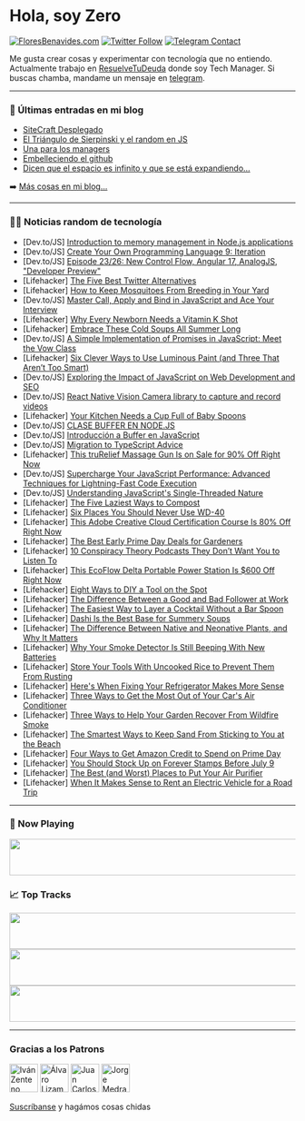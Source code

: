 # Hola, soy Zero

[![FloresBenavides.com](https://img.shields.io/website?down_message=oops&label=MiBlog&style=for-the-badge&up_message=online&url=https%3A%2F%2Ffloresbenavides.com)](https://floresbenavides.com) [![Twitter Follow](https://img.shields.io/twitter/follow/ZeroDragon?color=%231DA1F2&label=Follow&logo=twitter&logoColor=ffffff&style=for-the-badge)](https://twitter.com/zerodragon) [![Telegram Contact](https://img.shields.io/badge/escr%C3%ADbeme-ZeroDragon-%2326A5E4?style=for-the-badge&logo=telegram)](https://t.me/zerodragon)

Me gusta crear cosas y experimentar con tecnología que no entiendo.
Actualmente trabajo en [ResuelveTuDeuda](http://github.com/resuelve) donde soy Tech Manager.
Si buscas chamba, mandame un mensaje en [telegram](https://t.me/zerodragon).

---

### 📕 Últimas entradas en mi blog
<!-- BLOG-POST-LIST:START -->
- [SiteCraft Desplegado](https://floresbenavides.com/sitecraft-desplegado/)
- [El Triángulo de Sierpinski y el random en JS](https://floresbenavides.com/el-triangulo-de-sierpinski-y-el-random-en-js/)
- [Una para los managers](https://floresbenavides.com/una-para-los-managers/)
- [Embelleciendo el github](https://floresbenavides.com/embelleciendo-el-github/)
- [Dicen que el espacio es infinito y que se está expandiendo…](https://floresbenavides.com/dicen-que-el-espacio-es-infinito-y-que-se-esta-expandiendo/)
<!-- BLOG-POST-LIST:END -->

➡️ [Más cosas en mi blog...](https://floresbenavides.com)

---

### 👨‍💻 Noticias random de tecnología
<!-- TECH-POSTS:START -->
- [Dev.to/JS] [Introduction to memory management in Node.js applications](https://dev.to/trydaily/introduction-to-memory-management-in-nodejs-applications-5b4m)
- [Dev.to/JS] [Create Your Own Programming Language 9: Iteration](https://dev.to/jasonsbarr/create-your-own-programming-language-9-iteration-1hfm)
- [Dev.to/JS] [Episode 23/26: New Control Flow, Angular 17, AnalogJS, &quot;Developer Preview&quot;](https://dev.to/this-is-angular/episode-2326-new-control-flow-angular-17-analogjs-developer-preview-5e5d)
- [Lifehacker] [The Five Best Twitter Alternatives](https://lifehacker.com/the-five-best-twitter-alternatives-1850607746)
- [Lifehacker] [How to Keep Mosquitoes From Breeding in Your Yard](https://lifehacker.com/how-to-keep-mosquitoes-from-breeding-in-your-yard-1850607465)
- [Dev.to/JS] [Master Call, Apply and Bind in JavaScript and Ace Your Interview](https://dev.to/jeetvora331/master-call-apply-and-bind-in-javascript-and-ace-your-interview-3nnh)
- [Lifehacker] [Why Every Newborn Needs a Vitamin K Shot](https://lifehacker.com/why-every-newborn-needs-a-vitamin-k-shot-1850605053)
- [Lifehacker] [Embrace These Cold Soups All Summer Long](https://lifehacker.com/embrace-these-cold-soups-all-summer-long-1850606372)
- [Dev.to/JS] [A Simple Implementation of Promises in JavaScript: Meet the Vow Class](https://dev.to/waelhabbal/a-simple-implementation-of-promises-in-javascript-meet-the-vow-class-29pf)
- [Lifehacker] [Six Clever Ways to Use Luminous Paint &lpar;and Three That Aren’t Too Smart&rpar;](https://lifehacker.com/six-clever-ways-to-use-luminous-paint-and-three-that-a-1850606394)
- [Dev.to/JS] [Exploring the Impact of JavaScript on Web Development and SEO](https://dev.to/__7836b3a2976fee/exploring-the-impact-of-javascript-on-web-development-and-seo-26m3)
- [Dev.to/JS] [React Native Vision Camera library to capture and record videos](https://dev.to/shyammanek/react-native-vision-camera-library-to-capture-and-record-videos-1ioi)
- [Lifehacker] [Your Kitchen Needs a Cup Full of Baby Spoons](https://lifehacker.com/your-kitchen-needs-a-cup-full-of-baby-spoons-1850606644)
- [Dev.to/JS] [CLASE BUFFER EN NODE.JS](https://dev.to/jorgeabad/clase-buffer-en-nodejs-2d8a)
- [Dev.to/JS] [Introducción a Buffer en JavaScript](https://dev.to/jorgeabad/introduccion-a-buffer-en-javascript-26h5)
- [Dev.to/JS] [Migration to TypeScript Advice](https://dev.to/abdeldjalilhachimi/migration-to-typescript-advice-32e4)
- [Lifehacker] [This truRelief Massage Gun Is on Sale for 90% Off Right Now](https://lifehacker.com/this-trurelief-massage-gun-is-on-sale-for-90-off-right-1850589410)
- [Dev.to/JS] [Supercharge Your JavaScript Performance: Advanced Techniques for Lightning-Fast Code Execution](https://dev.to/getsmartwebsite/supercharge-your-javascript-performance-advanced-techniques-for-lightning-fast-code-execution-3cdi)
- [Dev.to/JS] [Understanding JavaScript&#39;s Single-Threaded Nature](https://dev.to/roktim32/understanding-javascripts-single-threaded-nature-5cd6)
- [Lifehacker] [The Five Laziest Ways to Compost](https://lifehacker.com/the-five-laziest-ways-to-compost-1850602707)
- [Lifehacker] [Six Places You Should Never Use WD-40](https://lifehacker.com/six-places-you-should-never-use-wd-40-1850605045)
- [Lifehacker] [This Adobe Creative Cloud Certification Course Is 80% Off Right Now](https://lifehacker.com/this-adobe-creative-cloud-certification-course-is-80-o-1850589434)
- [Lifehacker] [The Best Early Prime Day Deals for Gardeners](https://lifehacker.com/the-best-early-prime-day-deals-for-gardeners-1850602445)
- [Lifehacker] [10 Conspiracy Theory Podcasts They Don’t Want You to Listen To](https://lifehacker.com/10-conspiracy-theory-podcasts-they-don-t-want-you-to-li-1850596788)
- [Lifehacker] [This EcoFlow Delta Portable Power Station Is $600 Off Right Now](https://lifehacker.com/this-ecoflow-delta-portable-power-station-is-600-off-r-1850589421)
- [Lifehacker] [Eight Ways to DIY a Tool on the Spot](https://lifehacker.com/eight-ways-to-diy-a-tool-on-the-spot-1850601615)
- [Lifehacker] [The Difference Between a Good and Bad Follower at Work](https://lifehacker.com/the-difference-between-a-good-and-bad-follower-at-work-1850601606)
- [Lifehacker] [The Easiest Way to Layer a Cocktail Without a Bar Spoon](https://lifehacker.com/the-easiest-way-to-layer-a-cocktail-without-a-bar-spoon-1850597164)
- [Lifehacker] [Dashi Is the Best Base for Summery Soups](https://lifehacker.com/dashi-is-the-best-base-for-summery-soups-1850593805)
- [Lifehacker] [The Difference Between Native and Neonative Plants, and Why It Matters](https://lifehacker.com/the-difference-between-native-and-neonative-plants-and-1850593806)
- [Lifehacker] [Why Your Smoke Detector Is Still Beeping With New Batteries](https://lifehacker.com/why-your-smoke-detector-is-still-beeping-with-new-batte-1850593822)
- [Lifehacker] [Store Your Tools With Uncooked Rice to Prevent Them From Rusting](https://lifehacker.com/store-your-tools-with-uncooked-rice-to-prevent-them-fro-1850593827)
- [Lifehacker] [Here&#39;s When Fixing Your Refrigerator Makes More Sense](https://lifehacker.com/heres-when-fixing-your-refrigerator-makes-more-sense-1850593858)
- [Lifehacker] [Three Ways to Get the Most Out of Your Car&#39;s Air Conditioner](https://lifehacker.com/three-ways-to-get-the-most-out-of-your-cars-air-conditi-1850593864)
- [Lifehacker] [Three Ways to Help Your Garden Recover From Wildfire Smoke](https://lifehacker.com/three-ways-to-help-your-garden-recover-from-wildfire-sm-1850593877)
- [Lifehacker] [The Smartest Ways to Keep Sand From Sticking to You at the Beach](https://lifehacker.com/the-smartest-ways-to-keep-sand-from-sticking-to-you-at-1850593901)
- [Lifehacker] [Four Ways to Get Amazon Credit to Spend on Prime Day](https://lifehacker.com/four-ways-to-get-amazon-credit-to-spend-on-prime-day-1850593913)
- [Lifehacker] [You Should Stock Up on Forever Stamps Before July 9](https://lifehacker.com/you-should-stock-up-on-forever-stamps-before-july-9-1850593922)
- [Lifehacker] [The Best &lpar;and Worst&rpar; Places to Put Your Air Purifier](https://lifehacker.com/the-best-and-worst-places-to-put-your-air-purifier-1850593972)
- [Lifehacker] [When It Makes Sense to Rent an Electric Vehicle for a Road Trip](https://lifehacker.com/when-it-makes-sense-to-rent-an-electric-vehicle-for-a-r-1850593978)<!-- TECH-POSTS:END -->

---

### 🎵 Now Playing
<a href="https://spotify-now-playing-dun.vercel.app/now-playing?open"><img src="https://spotify-now-playing-dun.vercel.app/now-playing" width="540" height="64"></a>

### 📈 Top Tracks
<a href="https://spotify-now-playing-dun.vercel.app/top-tracks?i=1&open"><img src="https://spotify-now-playing-dun.vercel.app/top-tracks?i=1" width="540" height="64"></a>
<a href="https://spotify-now-playing-dun.vercel.app/top-tracks?i=2&open"><img src="https://spotify-now-playing-dun.vercel.app/top-tracks?i=2" width="540" height="64"></a>
<a href="https://spotify-now-playing-dun.vercel.app/top-tracks?i=3&open"><img src="https://spotify-now-playing-dun.vercel.app/top-tracks?i=3" width="540" height="64"></a>

---

### Gracias a los Patrons
[<img src="https://avatars.githubusercontent.com/u/243380?v=4" alt="Iván Zenteno" width="50px">](https://github.com/k001) [<img src="https://avatars.githubusercontent.com/u/19955639?v=4" alt="Álvaro Lizama" width="50px">](https://github.com/alvarolizama) [<img src="https://avatars.githubusercontent.com/u/2718753?v=4" alt="Juan Carlos Ruiz" width="50px">](https://github.com/JuanCrg90) [<img src="https://avatars.githubusercontent.com/u/37025?v=4" alt="Jorge Medrano" width="50px">](https://github.com/h1pp1e) 

[Suscríbanse](https://www.patreon.com/zerodragon) y hagámos cosas chidas
